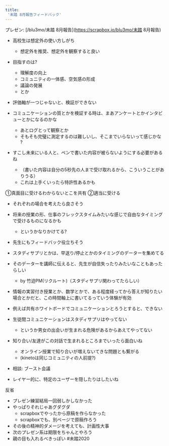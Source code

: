 ```yaml
---
title:
 '未踏 8月報告フィードバック'
---
```


プレゼン: [/blu3mo/未踏 8月報告](https://scrapbox.io/blu3mo/未踏 8月報告)

- 高校生は想定外の使い方しがち
    - 想定外を推奨、想定外を観察すると良い

- 目指すのは?
    - 理解度の向上
    - コミュニティの一体感、空気感の形成
    - 議論の発展
    - とか
- 評価軸が一つじゃないと、検証ができない

- コミュニケーションの質とかを検証する時は、まあアンケートとかインタビューとかになるのかな
    - あとログとって観察とか
    - そもそも完璧に測定するのは難しいし、そこまでいらないって感じかな ?

- すこし未来にいる人と、ペンで書いた内容が被らないようにする必要があるね
    - （書いた内容は自分の5秒先の人まで受け取れるから、こういうことがありうる）
    - これは上手くいったら特許性あるかも


①真面目に受けるわからないとこを共有
②適当に受ける
- それぞれの場合を考えたら良さそう

- 将来の授業の形、仕事のフレックスタイムみたいな感じで自由なタイミングで受けるものになるかも
    - というかなりかけてる?

- 先生にもフィードバック役立ちそう
- スタディサプリとかは、早送り/停止とかのタイミングのデーターを集めてる
- そのデーターを講師に伝えると、先生が自信失ったりみたいなこともあったらしい
    - by 竹迫PM(リクルート)（スタディサプリ関わってたらしい）

- 情報の実習付き授業とか、数学とかで、ある程度経ってから答えが知りたい場合とかだと、この時間軸上に書いてるっていう体験が有効
- 例えば共有ホワイトボードでコミュニケーションとろうとすると、できない

- 生徒間コミュニケーションはスタディサプリはやってない
    - というか男女の出会いが生まれる危険があるからあえてやってない
- 知り合い/友達がこの対話で生まれるところまでいったら面白いね
    - オンライン授業で知り合いが増えないてきな問題とも繋がる
    - (kinetoは同じコミュニティの人前提?)

- 相談: ブースト会議
- レイヤー的に、特定のユーザーを隠したりはしたいね




反省
- プレゼン練習結局一回弱しかしなかった
- やっぱりそれじゃあグダグダ
    - scrapboxでやったから原稿を作らなかった
    - scrapboxでも、別ページで原稿作ろう
- その後の精神的ダメージを考えても、計画性大事
- 次のプレゼン系は期限をちゃんとやろう
- 親の目も入れるべきっぽい
#未踏2020

